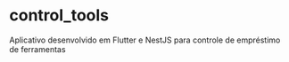 # control_tools
Aplicativo desenvolvido em Flutter e NestJS para controle de empréstimo de ferramentas

